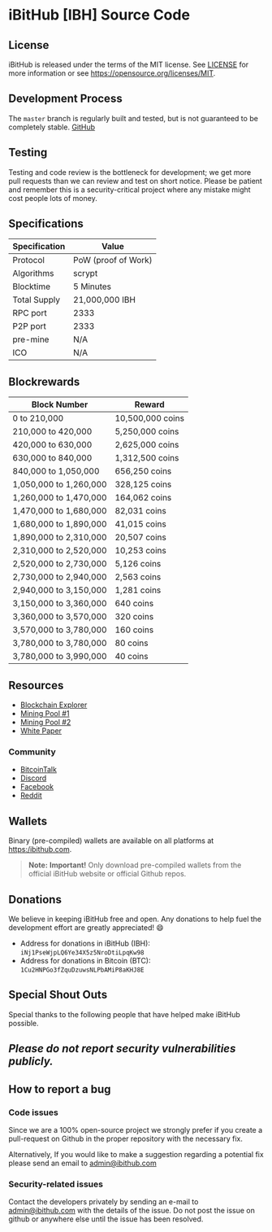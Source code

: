 # iBitHub [IBH] Source Code

## License

iBitHub is released under the terms of the MIT license. See [LICENSE](LICENSE) for more
information or see https://opensource.org/licenses/MIT.

## Development Process

The `master` branch is regularly built and tested, but is not guaranteed to be
completely stable. [GitHub](https://github.com/ibithub/ibithub) 



## Testing

Testing and code review is the bottleneck for development; we get more pull requests than we can review and test on short notice. Please be patient and remember this is a security-critical project where any mistake might cost people lots of money.

## Specifications
Specification | Value
--- | ---
Protocol | PoW (proof of Work)
Algorithms | scrypt
Blocktime | 5 Minutes
Total Supply | 21,000,000 IBH
RPC port | 2333
P2P port | 2333
pre-mine | N/A
ICO | N/A

## Blockrewards
Block Number | Reward
--- | ---
0 to 210,000 | 10,500,000 coins
210,000 to 420,000 | 5,250,000 coins
420,000 to 630,000 | 2,625,000 coins
630,000 to 840,000 | 1,312,500 coins
840,000 to 1,050,000 | 656,250 coins
1,050,000 to 1,260,000 | 328,125 coins
1,260,000 to 1,470,000 | 164,062 coins
1,470,000 to 1,680,000 | 82,031 coins
1,680,000 to 1,890,000 | 41,015 coins
1,890,000 to 2,310,000 | 20,507 coins
2,310,000  to 2,520,000 | 10,253 coins
2,520,000 to 2,730,000 | 5,126 coins
2,730,000 to 2,940,000 | 2,563 coins
2,940,000 to 3,150,000 | 1,281 coins
3,150,000 to 3,360,000 | 640 coins
3,360,000 to 3,570,000 | 320 coins
3,570,000  to 3,780,000 | 160 coins
3,780,000 to 3,780,000 | 80 coins
3,780,000 to 3,990,000 | 40 coins

## Resources

* [Blockchain Explorer](https://weekendpool.net/explorer/IBH)
* [Mining Pool #1](https://weekendpool.net/)
* [Mining Pool #2](https://pool.ibithub.com/MPOS/public)
* [White Paper](https://www.ibithub.com/whitepaper.PDF)

### Community

* [BitcoinTalk](https://bitcointalk.org/index.php?topic=4961073)
* [Discord](https://discord.gg/KfS3FSf)
* [Facebook](https://www.facebook.com/IBITHUB/)
* [Reddit](https://www.reddit.com/user/iBitHub)

## Wallets

Binary (pre-compiled) wallets are available on all platforms at [https:/ibithub.com](https://www.ibithub.com/).

> **Note:** **Important!** Only download pre-compiled wallets from the official iBitHub website or official Github repos.



## Donations

We believe in keeping iBitHub free and open. Any donations to help fuel the development effort are greatly appreciated! :smile:

* Address for donations in iBitHub (IBH): `iNj1PseWjpLQ6Ye34X5z5NroDtiLpqKw98`
* Address for donations in Bitcoin (BTC): `1Cu2HNPGo3fZquDzuwsNLPbAMiP8aKHJ8E`

## Special Shout Outs

Special thanks to the following people that have helped make iBitHub possible.




## _Please do not report security vulnerabilities publicly._


## How to report a bug

### Code issues

Since we are a 100% open-source project we strongly prefer if you create a pull-request on Github in the proper repository with the necessary fix.

Alternatively, If you would like to make a suggestion regarding a potential fix please send an email to admin@ibithub.com


### Security-related issues

Contact the developers privately by sending an e-mail to admin@ibithub.com with the details of the issue. Do not post the issue on github or anywhere else until the issue has been resolved.

